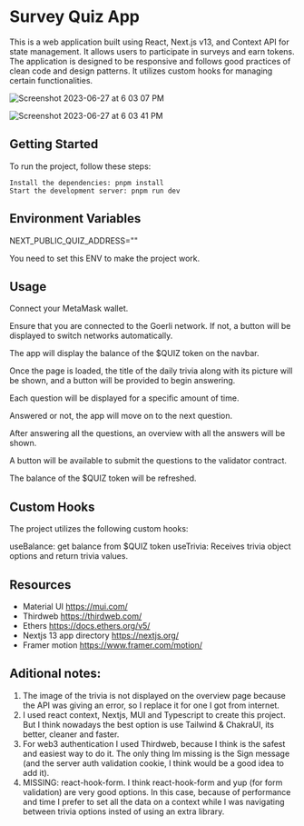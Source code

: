 # Survey Quiz App

This is a web application built using React, Next.js v13, and Context API for state management. It allows users to participate in surveys and earn tokens. The application is designed to be responsive and follows good practices of clean code and design patterns. It utilizes custom hooks for managing certain functionalities.

![Screenshot 2023-06-27 at 6 03 07 PM](https://github.com/thomasbeckford/membrane-frontend-cc/assets/28713861/8fe2a35a-44ad-4784-9780-54db3b977dc4)

![Screenshot 2023-06-27 at 6 03 41 PM](https://github.com/thomasbeckford/membrane-frontend-cc/assets/28713861/5ece18ea-a9dc-4b73-a9c5-b339de96cccf)

## Getting Started

To run the project, follow these steps:

```Clone the repository: git clone <repository_url>
Install the dependencies: pnpm install
Start the development server: pnpm run dev
```

## Environment Variables

NEXT_PUBLIC_QUIZ_ADDRESS=""

You need to set this ENV to make the project work.

## Usage

Connect your MetaMask wallet.

Ensure that you are connected to the Goerli network. If not, a button will be displayed to switch networks automatically.

The app will display the balance of the $QUIZ token on the navbar.

Once the page is loaded, the title of the daily trivia along with its picture will be shown, and a button will be provided to begin answering.

Each question will be displayed for a specific amount of time.

Answered or not, the app will move on to the next question.

After answering all the questions, an overview with all the answers will be shown.

A button will be available to submit the questions to the validator contract.

The balance of the $QUIZ token will be refreshed.

## Custom Hooks

The project utilizes the following custom hooks:

useBalance: get balance from $QUIZ token
useTrivia: Receives trivia object options and return trivia values.

## Resources

- Material UI https://mui.com/
- Thirdweb https://thirdweb.com/
- Ethers https://docs.ethers.org/v5/
- Nextjs 13 app directory https://nextjs.org/
- Framer motion https://www.framer.com/motion/

## Aditional notes:

1. The image of the trivia is not displayed on the overview page because the API was giving an error, so I replace it for one I got from internet.
2. I used react context, Nextjs, MUI and Typescript to create this project. But I think nowadays the best option is use Tailwind & ChakraUI, its better, cleaner and faster.
3. For web3 authentication I used Thirdweb, because I think is the safest and easiest way to do it. The only thing Im missing is the Sign message (and the server auth validation cookie, I think would be a good idea to add it).
4. MISSING: react-hook-form. I think react-hook-form and yup (for form validation) are very good options. In this case, because of performance and time I prefer to set all the data on a context while I was navigating between trivia options insted of using an extra library.
